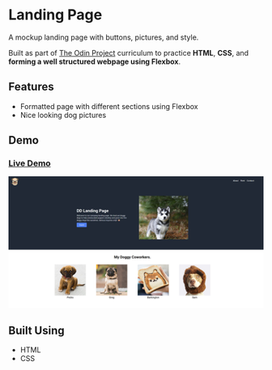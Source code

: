 # Landing Page

A mockup landing page with buttons, pictures, and style.

Built as part of [The Odin Project](https://www.theodinproject.com/) curriculum to practice **HTML**, **CSS**, and **forming a well structured webpage using Flexbox**.

## Features

- Formatted page with different sections using Flexbox
- Nice looking dog pictures

## Demo

### [Live Demo](https://songzhang015.github.io/project-2-landing-page/)

<img src="preview.png" alt="Preview" width="1200">

## Built Using

- HTML
- CSS
